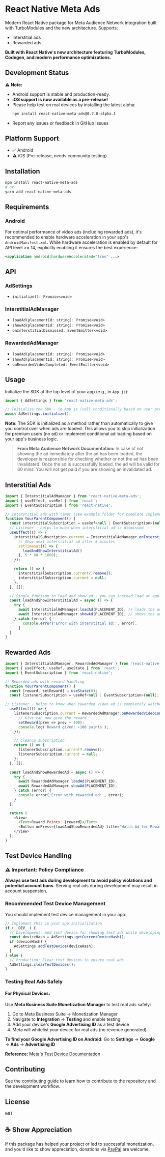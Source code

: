 # React Native Meta Ads

Modern React Native package for Meta Audience Network integration built with TurboModules and the new architecture. 
Supports:
- Interstitial ads
- Rewarded ads

**Built with React Native's new architecture featuring TurboModules, Codegen, and modern performance optimizations.**

## Development Status

⚠️ **Note:**
- Android support is stable and production-ready.
- **iOS support is now available as a pre-release!**
- Please help test on real devices by installing the latest alpha:
  ```sh
  npm install react-native-meta-ads@0.7.0-alpha.1
  ```
- Report any issues or feedback in GitHub Issues

## Platform Support

- ✅ Android
- ⚠️ iOS (Pre-release, needs community testing)

## Installation

```bash
npm install react-native-meta-ads
# or
yarn add react-native-meta-ads
```

## Requirements

### Android

For optimal performance of video ads (including rewarded ads), it's recommended to enable hardware acceleration in your app's `AndroidManifest.xml`. While hardware acceleration is enabled by default for API level >= 14, explicitly enabling it ensures the best experience:

```xml
<application android:hardwareAccelerated="true" ...>
```

## API

### AdSettings

- `initialize(): Promise<void>`

### InterstitialAdManager

- `loadAd(placementId: string): Promise<void>`
- `showAd(placementId: string): Promise<void>`
- `onInterstitialDismissed: EventEmitter<void>`

### RewardedAdManager

- `loadAd(placementId: string): Promise<void>`
- `showAd(placementId: string): Promise<void>`
- `onRewardedVideoCompleted: EventEmitter<void>`

## Usage

Initialize the SDK at the top level of your app (e.g., in `App.js`):

```javascript
import { AdSettings } from 'react-native-meta-ads';

// Initialize the SDK - in App.js (call conditionally based on user preferences, e.g., skip for premium users)
await AdSettings.initialize();
```

**Note:** The SDK is initialized as a method rather than automatically to give you control over when ads are loaded. This allows you to skip initialization for premium users (no ad) or implement conditional ad loading based on your app's business logic.

> **From Meta Audience Network Documentation:** In case of not showing the ad immediately after the ad has been loaded, the developer is responsible for checking whether or not the ad has been invalidated. Once the ad is successfully loaded, the ad will be valid for 60 mins. You will not get paid if you are showing an invalidated ad.

## Interstitial Ads

```javascript
import { InterstitialAdManager } from 'react-native-meta-ads';
import { useEffect, useRef } from 'react';
import { EventSubscription } from 'react-native';

// Interstitial ads with timer (see example folder for complete implementation)
function YourParentComponent() {
  const interstitialSubscription = useRef<null | EventSubscription>(null);
  // Listener - helps to know when interstitial ad is dismissed
  useEffect(() => {
    interstitialSubscription.current = InterstitialAdManager.onInterstitialDismissed(() => {
      // Show next interstitial ad after 5 minutes
      setTimeout(() => {
        loadAndShowInterstitialAd()
      }, 5 * 60 * 1000);
    });

    return () => {
      interstitialSubscription.current?.remove();
      interstitialSubscription.current = null;
    };
  }, []);

  // Single function to load and show ad - you can instead load at app start and just show when needed as a preload strategy (But be aware of ad invalidation and expiry)
  const loadAndShowInterstitialAd = async () => {
    try {
      await InterstitialAdManager.loadAd(PLACEMENT_ID); // loads the ad
      await InterstitialAdManager.showAd(PLACEMENT_ID); // shows the ad
    } catch (error) {
        console.error('Error with interstitial ad:', error);
      }
  }
}
```

## Rewarded Ads

```javascript
import { InterstitialAdManager, RewardedAdManager } from 'react-native-meta-ads';
import { useEffect, useRef, useState } from 'react';
import { EventSubscription } from 'react-native';

// Rewarded ads with reward handling
function YourParentComponent() {
  const [reward, setReward] = useState(0);
  const listenerSubscription = useRef<null | EventSubscription>(null);

// Listener - helps to know when rewarded video ad is completely watched
  useEffect(() => {
    listenerSubscription.current = RewardedAdManager.onRewardedVideoCompleted(() => {
      // Give can now give the reward
      setReward(prev => prev + 100);
      console.log('Reward given: +100 points');
    });

    // Cleanup subscription
    return () => {
      listenerSubscription.current?.remove();
      listenerSubscription.current = null;
    };
  }, []);

  const loadAndShowRewardedAd = async () => {
    try {
      await RewardedAdManager.loadAd(PLACEMENT_ID);
      await RewardedAdManager.showAd(PLACEMENT_ID);
    } catch (error) {
      console.error('Error with rewarded ad:', error);
    }
  };

  return (
    <View>
      <Text>Reward Points: {reward}</Text>
      <Button onPress={loadAndShowRewardedAd} title="Watch Ad for Reward" />
    </View>
  );
}
```

## Test Device Handling

### ⚠️ Important: Policy Compliance
**Always use test ads during development to avoid policy violations and potential account bans.** Serving real ads during development may result in account suspension.

### Recommended Test Device Management
You should implement test device management in your app:

```javascript
// Implement this in your app initialization
if (__DEV__) {
  // Development: Add test device for showing test ads while developing
  const deviceHash = AdSettings.getCurrentDeviceHash();
  if (deviceHash) {
    AdSettings.addTestDevice(deviceHash);
  }
} else {
  // Production: Clear test devices to ensure real ads
  AdSettings.clearTestDevices();
}
```

### Testing Real Ads Safely

#### For Physical Devices:
Use **Meta Business Suite Monetization Manager** to test real ads safely:
1. Go to Meta Business Suite → Monetization Manager
2. Navigate to **Integration** → **Testing** and enable testing
3. Add your device's **Google Advertising ID** as a test device
4. Meta will whitelist your device for real ads (no revenue generated)

**To find your Google Advertising ID on Android:** Go to **Settings** → **Google** → **Ads** → **Advertising ID**

**Reference:** [Meta's Test Device Documentation](https://developers.facebook.com/docs/audience-network/setting-up/testing/platform#test-users)


## Contributing

See the [contributing guide](CONTRIBUTING.md) to learn how to contribute to the repository and the development workflow.

## License

MIT

## ☕ Show Appreciation

If this package has helped your project or led to successful monetization, and you'd like to show appreciation, donations via [PayPal](https://paypal.me/akashp96) are welcome.
